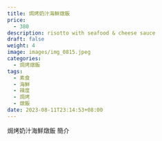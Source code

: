 ```yaml
---
title: 焗烤奶汁海鮮燉飯
price:
  - 380
description: risotto with seafood & cheese sauce
draft: false
weight: 4
image: images/img_0815.jpeg
categories:
  - 焗烤燉飯
tags:
  - 素食
  - 海鮮
  - 辣度
  - 焗烤
  - 燉飯
date: 2023-08-11T23:14:53+08:00
---
```


焗烤奶汁海鮮燉飯 簡介
